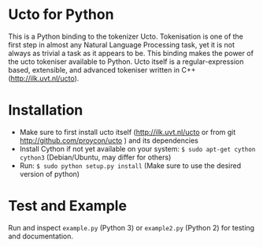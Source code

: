 Ucto for Python
===========

This is a Python binding to the tokenizer Ucto. Tokenisation is one of the first step in almost any Natural Language Processing task, yet it is not always as trivial a task as it appears to be. This binding makes the power of the ucto tokeniser available to Python. Ucto itself is a regular-expression based, extensible, and advanced tokeniser written in C++ (http://ilk.uvt.nl/ucto).

Installation
==============

 * Make sure to first install ucto itself (http://ilk.uvt.nl/ucto or from git http://github.com/proycon/ucto ) and its dependencies
 * Install Cython if not yet available on your system: ``$ sudo apt-get cython cython3`` (Debian/Ubuntu, may differ for others)
 * Run:  ``$ sudo python setup.py install``   (Make sure to use the desired version of python)

Test and Example
================

Run and inspect ``example.py`` (Python 3) or ``example2.py`` (Python 2) for testing and documentation.






